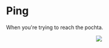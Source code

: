 <link rel="shortcut icon" type="image/x-icon" href="favicon.ico">

# Ping 
When you're trying to reach the pochta.

<p align="center">
    <img src="https://mntw.github.io/postal-ping/demo.svg">
</p>
